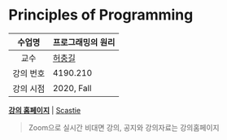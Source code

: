 Principles of Programming
========

수업명 | 프로그래밍의 원리
:----:|----
교수 | [허충길](https://cse.snu.ac.kr/professor/%ED%97%88%EC%B6%A9%EA%B8%B8)
강의 번호 | 4190.210
강의 시점 | 2020, Fall

**[강의 홈페이지]** | [Scastie]

[강의 홈페이지]: https://github.com/snu-sf-class/pp202002
[Scastie]: https://scastie.scala-lang.org/

> Zoom으로 실시간 비대면 강의, 공지와 강의자료는 강의홈페이지
